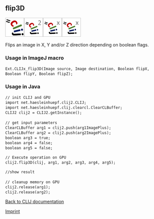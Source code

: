 ## flip3D
![Image](images/mini_clij1_logo.png)![Image](images/mini_clij2_logo.png)![Image](images/mini_clijx_logo.png)![Image](images/mini_clijx_logo.png)

Flips an image in X, Y and/or Z direction depending on boolean flags.

### Usage in ImageJ macro
```
Ext.CLIJx_flip3D(Image source, Image destination, Boolean flipX, Boolean flipY, Boolean flipZ);
```


### Usage in Java
```
// init CLIJ and GPU
import net.haesleinhuepf.clij2.CLIJ;
import net.haesleinhuepf.clij.clearcl.ClearCLBuffer;
CLIJ2 clij2 = CLIJ2.getInstance();

// get input parameters
ClearCLBuffer arg1 = clij2.push(arg1ImagePlus);
ClearCLBuffer arg2 = clij2.push(arg2ImagePlus);
boolean arg3 = true;
boolean arg4 = false;
boolean arg5 = false;
```

```
// Execute operation on GPU
clij2.flip3D(clij, arg1, arg2, arg3, arg4, arg5);
```

```
//show result

// cleanup memory on GPU
clij2.release(arg1);
clij2.release(arg2);
```


[Back to CLIJ documentation](https://clij.github.io/)

[Imprint](https://clij.github.io/imprint)
